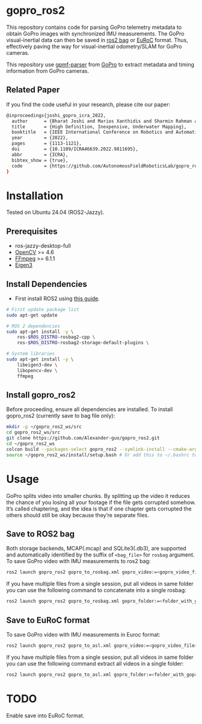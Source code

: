 # gopro_ros2

This repository contains code for parsing GoPro telemetry metadata to obtain GoPro images with synchronized IMU measurements. The GoPro visual-inertial data can then be saved in [ros2 bag](http://wiki.ros.org/rosbag) or [EuRoC](https://projects.asl.ethz.ch/datasets/doku.php?id=kmavvisualinertialdatasets) format. Thus, effectively paving the way for visual-inertial odometry/SLAM for GoPro cameras.

This repository use [gpmf-parser](https://github.com/gopro/gpmf-parser)  from [GoPro](https://gopro.com) to extract metadata and timing information from GoPro cameras.

## Related Paper

If you find the code useful in your research, please cite our paper:

```bash
@inproceedings{joshi_gopro_icra_2022,
  author      = {Bharat Joshi and Marios Xanthidis and Sharmin Rahman and Ioannis Rekleitis},
  title       = {High Definition, Inexpensive, Underwater Mapping},
  booktitle   = {IEEE International Conference on Robotics and Automation (ICRA)},
  year        = {2022},
  pages       = {1113-1121},
  doi         = {10.1109/ICRA46639.2022.9811695},
  abbr        = {ICRA},
  bibtex_show = {true},
  code        = {https://github.com/AutonomousFieldRoboticsLab/gopro_ros},
}
```

# Installation

Tested on Ubuntu 24.04 (ROS2-Jazzy).

## Prerequisites

- ros-jazzy-desktop-full
- [OpenCV](https://github.com/opencv/opencv) >= 4.6
- [FFmpeg](http://ffmpeg.org/) >= 6.1.1
- [Eigen3](http://eigen.tuxfamily.org/index.php?title=Main_Page)

## Install Dependencies

- First install ROS2 using [this guide](https://docs.ros.org/en/jazzy/Installation.html).

```bash
# First update package list
sudo apt-get update

# ROS 2 dependencies
sudo apt-get install -y \
    ros-$ROS_DISTRO-rosbag2-cpp \
    ros-$ROS_DISTRO-rosbag2-storage-default-plugins \

# System libraries
sudo apt-get install -y \
    libeigen3-dev \
    libopencv-dev \
    ffmpeg
```

## Install gopro_ros2

Before proceeding, ensure all dependencies are installed. To install gopro_ros2 (currently save to bag file only):

```bash
mkdir -p ~/gopro_ros2_ws/src
cd gopro_ros2_ws/src
git clone https://github.com/Alexander-guo/gopro_ros2.git
cd ~/gopro_ros2_ws
colcon build --packages-select gopro_ros2 --symlink-install --cmake-args -DBUILD_GOPRO_TO_ASL=OFF
source ~/gopro_ros2_ws/install/setup.bash # Or add this to ~/.bashrc to make it permanent
```

# Usage

GoPro splits video into smaller chunks. By splitting up the video it reduces the chance of you losing all your footage if the file gets corrupted somehow. It’s called chaptering, and the idea is that if one chapter gets corrupted the others should still be okay because they’re separate files.

## Save to ROS2 bag

Both storage backends, MCAP(.mcap) and SQLite3(.db3), are supported and automatically identified by the suffix of `<bag_file>` for `rosbag` argument. To save GoPro video with IMU measurements to ros2 bag:

```bash
ros2 launch gopro_ros2 gopro_to_rosbag.xml gopro_video:=<gopro_video_file> rosbag:=<bag_file>
```

If you have multiple files from a single session, put all videos in same folder you can use the following command to concatenate into a single rosbag:

```bash
ros2 launch gopro_ros2 gopro_to_rosbag.xml gopro_folder:=<folder_with_gopro_video_files> multiple_files:=true rosbag:=<bag_file>
```

## Save to EuRoC format

To save GoPro video with IMU measurements in Euroc format:

```bash
ros2 launch gopro_ros2 gopro_to_asl.xml gopro_video:=<gopro_video_file> asl_dir:=<asl_format_dir>
```

If you have multiple files from a single session, put all videos in same folder you can use the following command extract all videos in a single folder:

```bash
ros2 launch gopro_ros2 gopro_to_asl.xml gopro_folder:=<folder_with_gopro_video_files> multiple_files:=true asl_dir:=<asl_format_dir>
```

# TODO

Enable save into EuRoC format.
